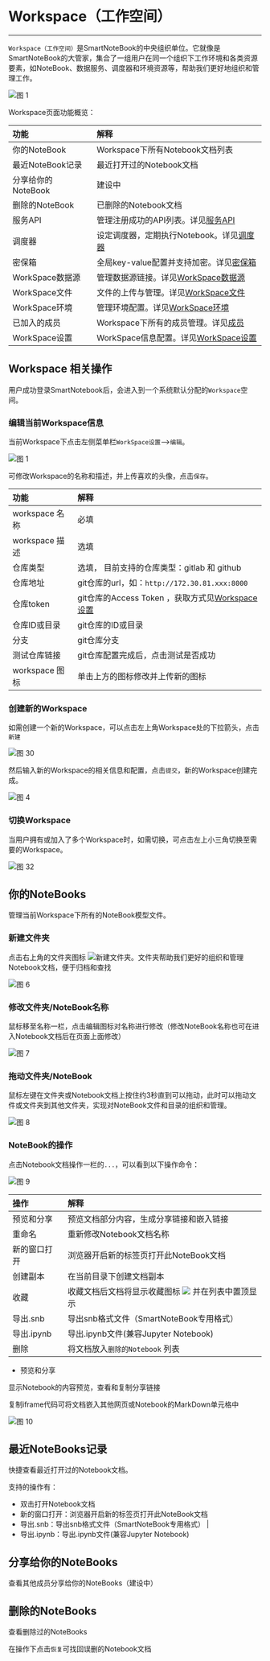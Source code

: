 # Workspace（工作空间）
---
<!-- 是什么 -->

`Workspace（工作空间）`是SmartNoteBook的中央组织单位。它就像是SmartNoteBook的大管家，集合了一组用户在同一个组织下工作环境和各类资源要素，如NoteBook、数据服务、调度器和环境资源等，帮助我们更好地组织和管理工作。


![图 1](../images/workspacenew.png)  

<!-- 功能概览 -->

 Workspace页面功能概览：

| 功能 | 解释 | 
| :-----| :---- | 
| 你的NoteBook | Workspace下所有Notebook文档列表 | 
| 最近NoteBook记录 | 最近打开过的Notebook文档 | 
| 分享给你的NoteBook | 建设中 | 
| 删除的NoteBook | 已删除的Notebook文档 | 
| 服务API | 管理注册成功的API列表。详见<a href="./FassService.md" title="服务API">服务API</a> | 
| 调度器 | 设定调度器，定期执行Notebook。详见<a href="./Schedule.md" title="调度器">调度器</a> | 
| 密保箱 | 全局key-value配置并支持加密。详见<a href="./Encryption.md" title="密保箱">密保箱</a> | 
| WorkSpace数据源 | 管理数据源链接。详见<a href="./DataSource.md" title="数据源">WorkSpace数据源</a> | 
| WorkSpace文件 | 文件的上传与管理。详见<a href="./Files.md" title="文件">WorkSpace文件</a> | 
| WorkSpace环境 | 管理环境配置。详见<a href="./Environment.md" title="环境">WorkSpace环境</a> | 
| 已加入的成员 | Workspace下所有的成员管理。详见<a href="./Groups.md" title="成员">成员</a> | 
| WorkSpace设置 | WorkSpace信息配置。详见<a href="./Settings.md" title="设置">WorkSpace设置</a> | 

<!-- 操作类型 -->

## Workspace 相关操作

用户成功登录SmartNotebook后，会进入到一个系统默认分配的`Workspace`空间。

###  编辑当前Workspace信息

当前Workspace下点击左侧菜单栏`WorkSpace设置`-->`编辑`。

![图 1](../images/edit_workspce.png)  

可修改Workspace的名称和描述，并上传喜欢的头像，点击`保存`。

| 功能 | 解释 | 
| :-----| :---- | 
| workspace 名称 | 必填 | 
| workspace 描述 | 选填 | 
| 仓库类型 | 选填， 目前支持的仓库类型：gitlab 和 github| 
| 仓库地址 | git仓库的url，如：`http://172.30.81.xxx:8000`| 
| 仓库token | git仓库的Access Token ，获取方式见<a href="./Settings.md/#git" title="Workspace设置">Workspace设置</a> | 
| 仓库ID或目录 | git仓库的ID或目录 | 
| 分支 | git仓库分支 | 
| 测试仓库链接 | git仓库配置完成后，点击测试是否成功 |
| workspace 图标 | 单击上方的图标修改并上传新的图标 | 

### 创建新的Workspace

如需创建一个新的Workspace，可以点击左上角Workspace处的下拉箭头，点击`新建`

![图 30](../images/ebe4eaf923218346d5e34fa8aa77c9300b583c915900af3551e9352adbd31c4f.png)  

然后输入新的Workspace的相关信息和配置，点击`提交`，新的Workspace创建完成。

![图 4](../images/newws.png)  

### 切换Workspace

当用户拥有或加入了多个Workspace时，如需切换，可点击左上小三角切换至需要的Workspace。

![图 32](../images/80283774bbf123ed04218037a88244366d13bf6376f50a91011a1dd7e83f323e.png)  


## 你的NoteBooks

管理当前Workspace下所有的NoteBook模型文件。


### 新建文件夹

<p>点击右上角的文件夹图标 <img src="../images/newfolder.png"  style="display: inline-block;" />新建文件夹。文件夹帮助我们更好的组织和管理Notebook文档，便于归档和查找</p>

![图 6](../images/folders.png)  

### 修改文件夹/NoteBook名称

鼠标移至名称一栏，点击编辑图标对名称进行修改（修改NoteBook名称也可在进入Notebook文档后在页面上面修改）

![图 7](../images/editnames.png)  

### 拖动文件夹/NoteBook

鼠标左键在文件夹或Notebook文档上按住约3秒直到可以拖动，此时可以拖动文件或文件夹到其他文件夹，实现对NoteBook文件和目录的组织和管理。

![图 8](../images/dragfile.png)  

### NoteBook的操作

点击Notebook文档操作一栏的`...`，可以看到以下操作命令：

![图 9](../images/notebook_op.png)  

| 操作 | 解释 | 
| :-----| :---- | 
| 预览和分享 | 预览文档部分内容，生成分享链接和嵌入链接 | 
| 重命名 | 重新修改Notebook文档名称 | 
| 新的窗口打开 |浏览器开启新的标签页打开此NoteBook文档| 
| 创建副本 | 在当前目录下创建文档副本| 
| 收藏 | 收藏文档后文档将显示收藏图标 <img src="../images/collecticon.png"  style="display: inline-block;" /> 并在列表中置顶显示| 
| 导出.snb | 导出snb格式文件（SmartNoteBook专用格式） | 
| 导出.ipynb | 导出.ipynb文件(兼容Jupyter Notebook) | 
| 删除 | 将文档放入`删除的Notebook` 列表|

- 预览和分享

显示Notebook的内容预览，查看和复制分享链接

复制iframe代码可将文档嵌入其他网页或Notebook的MarkDown单元格中

![图 10](../images/shareandsee.png)  

## 最近NoteBooks记录

快捷查看最近打开过的Notebook文档。

支持的操作有：

- 双击打开Notebook文档
- 新的窗口打开：浏览器开启新的标签页打开此NoteBook文档
- 导出.snb：导出snb格式文件（SmartNoteBook专用格式） | 
- 导出.ipynb：导出.ipynb文件(兼容Jupyter Notebook)

## 分享给你的NoteBooks

查看其他成员分享给你的NoteBooks（建设中）

## 删除的NoteBooks

查看删除过的NoteBooks

在操作下点击`恢复`可找回误删的Notebook文档
